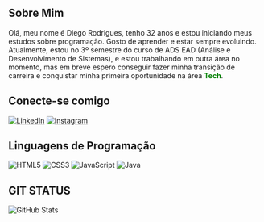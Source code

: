 ## Sobre Mim
Olá, meu nome é Diego Rodrigues, tenho 32 anos e estou iniciando meus estudos sobre programação. Gosto de aprender e estar sempre evoluindo. Atualmente, estou no 3º semestre do curso de ADS EAD (Análise e Desenvolvimento de Sistemas), e estou trabalhando em outra área no momento, mas em breve espero conseguir fazer minha transição de carreira e conquistar minha primeira oportunidade na área <span style="color: green;">**Tech**</span>.

## Conecte-se comigo
[![LinkedIn](https://img.shields.io/badge/LinkedIn-00?style=for-the-badge&logo=linkedin&logoColor=000)](https://www.linkedin.com/in/diego-rodrigues-409479288/)
[![Instagram](https://img.shields.io/badge/-Instagram-00?style=for-the-badge&logo=instagram&logoColor=000)](https://www.instagram.com/dut1.dev/)

## Linguagens de Programação
![HTML5](https://img.shields.io/badge/HTML5-E34F26?style=for-the-badge&logo=html5&logoColor=white)
![CSS3](https://img.shields.io/badge/CSS3-1572B6?style=for-the-badge&logo=css3&logoColor=white)
![JavaScript](https://img.shields.io/badge/JavaScript-F7DF1E?style=for-the-badge&logo=javascript&logoColor=black)
![Java](https://img.shields.io/badge/java-%23ED8B00.svg?style=for-the-badge&logo=openjdk&logoColor=white)

## GIT STATUS
![GitHub Stats](https://github-readme-stats.vercel.app/api?username=Diego-RD&theme=transparent&bg_color=008000&border_color=&show_icons=true&icon_color=000&title_color=000&text_color=FFF&hide_title=true)


<!--
**Diego-RD/Diego-RD** is a ✨ _special_ ✨ repository because its `README.md` (this file) appears on your GitHub profile.

Here are some ideas to get you started:

- 🔭 I’m currently working on ...
- 🌱 I’m currently learning ...
- 👯 I’m looking to collaborate on ...
- 🤔 I’m looking for help with ...
- 💬 Ask me about ...
- 📫 How to reach me: ...
- 😄 Pronouns: ...
- ⚡ Fun fact: ...
-->
